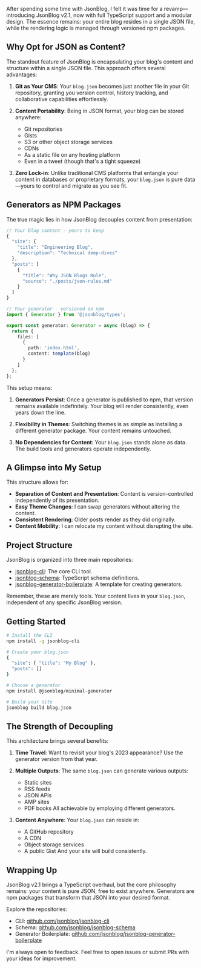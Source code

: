 After spending some time with JsonBlog, I felt it was time for a revamp—introducing JsonBlog v2.1, now with full TypeScript support and a modular design. The essence remains: your entire blog resides in a single JSON file, while the rendering logic is managed through versioned npm packages.

## Why Opt for JSON as Content?

The standout feature of JsonBlog is encapsulating your blog's content and structure within a single JSON file. This approach offers several advantages:

1. **Git as Your CMS**: Your `blog.json` becomes just another file in your Git repository, granting you version control, history tracking, and collaborative capabilities effortlessly.

2. **Content Portability**: Being in JSON format, your blog can be stored anywhere:

   - Git repositories
   - Gists
   - S3 or other object storage services
   - CDNs
   - As a static file on any hosting platform
   - Even in a tweet (though that's a tight squeeze)

3. **Zero Lock-in**: Unlike traditional CMS platforms that entangle your content in databases or proprietary formats, your `blog.json` is pure data—yours to control and migrate as you see fit.

## Generators as NPM Packages

The true magic lies in how JsonBlog decouples content from presentation:

```typescript
// Your blog content - yours to keep
{
  "site": {
    "title": "Engineering Blog",
    "description": "Technical deep-dives"
  },
  "posts": [
    {
      "title": "Why JSON Blogs Rule",
      "source": "./posts/json-rules.md"
    }
  ]
}

// Your generator - versioned on npm
import { Generator } from '@jsonblog/types';

export const generator: Generator = async (blog) => {
  return {
    files: [
      {
        path: 'index.html',
        content: template(blog)
      }
    ]
  };
};
```

This setup means:

1. **Generators Persist**: Once a generator is published to npm, that version remains available indefinitely. Your blog will render consistently, even years down the line.

2. **Flexibility in Themes**: Switching themes is as simple as installing a different generator package. Your content remains untouched.

3. **No Dependencies for Content**: Your `blog.json` stands alone as data. The build tools and generators operate independently.

## A Glimpse into My Setup

This structure allows for:

- **Separation of Content and Presentation**: Content is version-controlled independently of its presentation.
- **Easy Theme Changes**: I can swap generators without altering the content.
- **Consistent Rendering**: Older posts render as they did originally.
- **Content Mobility**: I can relocate my content without disrupting the site.

## Project Structure

JsonBlog is organized into three main repositories:

- [jsonblog-cli](https://github.com/jsonblog/jsonblog-cli): The core CLI tool.
- [jsonblog-schema](https://github.com/jsonblog/jsonblog-schema): TypeScript schema definitions.
- [jsonblog-generator-boilerplate](https://github.com/jsonblog/jsonblog-generator-boilerplate): A template for creating generators.

Remember, these are merely tools. Your content lives in your `blog.json`, independent of any specific JsonBlog version.

## Getting Started

```bash
# Install the CLI
npm install -g jsonblog-cli

# Create your blog.json
{
  "site": { "title": "My Blog" },
  "posts": []
}

# Choose a generator
npm install @jsonblog/minimal-generator

# Build your site
jsonblog build blog.json
```

## The Strength of Decoupling

This architecture brings several benefits:

1. **Time Travel**: Want to revisit your blog's 2023 appearance? Use the generator version from that year.

2. **Multiple Outputs**: The same `blog.json` can generate various outputs:

   - Static sites
   - RSS feeds
   - JSON APIs
   - AMP sites
   - PDF books
     All achievable by employing different generators.

3. **Content Anywhere**: Your `blog.json` can reside in:
   - A GitHub repository
   - A CDN
   - Object storage services
   - A public Gist
     And your site will build consistently.

## Wrapping Up

JsonBlog v2.1 brings a TypeScript overhaul, but the core philosophy remains: your content is pure JSON, free to exist anywhere. Generators are npm packages that transform that JSON into your desired format.

Explore the repositories:

- CLI: [github.com/jsonblog/jsonblog-cli](https://github.com/jsonblog/jsonblog-cli)
- Schema: [github.com/jsonblog/jsonblog-schema](https://github.com/jsonblog/jsonblog-schema)
- Generator Boilerplate: [github.com/jsonblog/jsonblog-generator-boilerplate](https://github.com/jsonblog/jsonblog-generator-boilerplate)

I'm always open to feedback. Feel free to open issues or submit PRs with your ideas for improvement.
